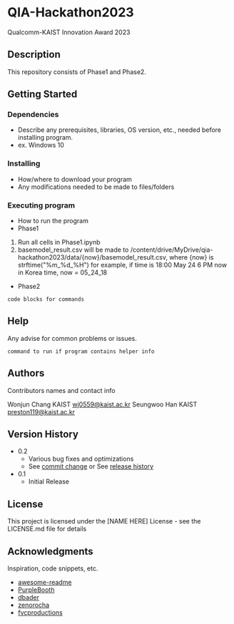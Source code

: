 # QIA-Hackathon2023

Qualcomm-KAIST Innovation Award 2023

## Description

This repository consists of Phase1 and Phase2.

## Getting Started

### Dependencies

* Describe any prerequisites, libraries, OS version, etc., needed before installing program.
* ex. Windows 10

### Installing

* How/where to download your program
* Any modifications needed to be made to files/folders

### Executing program

* How to run the program
* Phase1
1. Run all cells in Phase1.ipynb
2. basemodel_result.csv will be made to /content/drive/MyDrive/qia-hackathon2023/data/{now}/basemodel_result.csv, where {now} is strftime("%m_%d_%H")
for example, if time is 18:00 May 24 6 PM now in Korea time, now = 05_24_18

* Phase2
```
code blocks for commands
```

## Help

Any advise for common problems or issues.
```
command to run if program contains helper info
```

## Authors

Contributors names and contact info

Wonjun Chang KAIST wj0559@kaist.ac.kr
Seungwoo Han KAIST preston119@kaist.ac.kr

## Version History

* 0.2
    * Various bug fixes and optimizations
    * See [commit change]() or See [release history]()
* 0.1
    * Initial Release

## License

This project is licensed under the [NAME HERE] License - see the LICENSE.md file for details

## Acknowledgments

Inspiration, code snippets, etc.
* [awesome-readme](https://github.com/matiassingers/awesome-readme)
* [PurpleBooth](https://gist.github.com/PurpleBooth/109311bb0361f32d87a2)
* [dbader](https://github.com/dbader/readme-template)
* [zenorocha](https://gist.github.com/zenorocha/4526327)
* [fvcproductions](https://gist.github.com/fvcproductions/1bfc2d4aecb01a834b46)